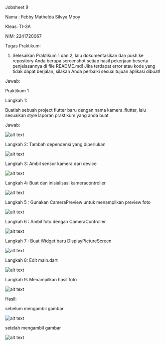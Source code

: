 Jobsheet 9

Nama : Febby Mathelda Silvya Mooy

Kleas: TI-3A

NIM: 2241720067

Tugas Praktikum:

1. Selesaikan Praktikum 1 dan 2, lalu dokumentasikan dan push ke repository Anda berupa screenshot setiap hasil pekerjaan beserta penjelasannya di file README.md! Jika terdapat error atau kode yang tidak dapat berjalan, silakan Anda perbaiki sesuai tujuan aplikasi dibuat!

Jawab:

Praktikum 1

Langkah 1: 

Buatlah sebuah project flutter baru dengan nama kamera_flutter, lalu sesuaikan style laporan praktikum yang anda buat

Jawab:

![alt text](image.png)

Langkah 2: Tambah dependensi yang diperlukan

![alt text](image-1.png)

Langkah 3: Ambil sensor kamera dari device

![alt text](image-2.png)

Langkah 4: Buat dan inisialisasi kameracontroller

![alt text](image-3.png)

Langkah 5 : Gunakan CameraPreview untuk menampilkan preview foto

![alt text](image-4.png)

Langkah 6 : Ambil foto dengan CameraController

![alt text](image-5.png)

Langkah 7 : Buat Widget baru DisplayPictureScreen

![alt text](image-6.png)

Langkah 8: Edit main.dart

![alt text](image-7.png)

Langkah 9: Menampilkan hasil foto

![alt text](image-8.png)

Hasil:

sebelum mengambil gambar 

![alt text](<WhatsApp Image 2024-11-09 at 16.40.33_682be772.jpg>)

setelah mengambil gambar

![alt text](<WhatsApp Image 2024-11-09 at 16.40.33_07b49b0e.jpg>)











